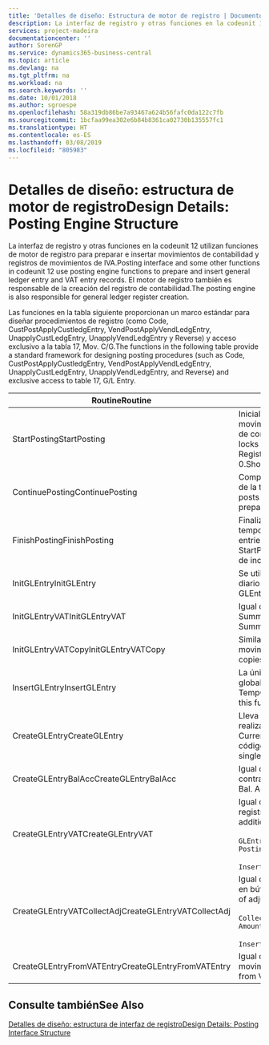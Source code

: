 ```yaml
---
title: 'Detalles de diseño: Estructura de motor de registro | Documentos de Microsoft'
description: La interfaz de registro y otras funciones en la codeunit 12 utilizan funciones de motor de registro para preparar e insertar movimientos de contabilidad y registros de movimientos de IVA. El motor de registro también es responsable de la creación del registro de contabilidad.
services: project-madeira
documentationcenter: ''
author: SorenGP
ms.service: dynamics365-business-central
ms.topic: article
ms.devlang: na
ms.tgt_pltfrm: na
ms.workload: na
ms.search.keywords: ''
ms.date: 10/01/2018
ms.author: sgroespe
ms.openlocfilehash: 58a319db86be7a93467a624b56fafc0da122c7fb
ms.sourcegitcommit: 1bcfaa99ea302e6b84b8361ca02730b135557fc1
ms.translationtype: HT
ms.contentlocale: es-ES
ms.lasthandoff: 03/08/2019
ms.locfileid: "805983"
---
```

# <a name="design-details-posting-engine-structure"></a><span data-ttu-id="ac1c4-104">Detalles de diseño: estructura de motor de registro</span><span class="sxs-lookup"><span data-stu-id="ac1c4-104">Design Details: Posting Engine Structure</span></span>
<span data-ttu-id="ac1c4-105">La interfaz de registro y otras funciones en la codeunit 12 utilizan funciones de motor de registro para preparar e insertar movimientos de contabilidad y registros de movimientos de IVA.</span><span class="sxs-lookup"><span data-stu-id="ac1c4-105">Posting interface and some other functions in codeunit 12 use posting engine functions to prepare and insert general ledger entry and VAT entry records.</span></span> <span data-ttu-id="ac1c4-106">El motor de registro también es responsable de la creación del registro de contabilidad.</span><span class="sxs-lookup"><span data-stu-id="ac1c4-106">The posting engine is also responsible for general ledger register creation.</span></span>  
  
 <span data-ttu-id="ac1c4-107">Las funciones en la tabla siguiente proporcionan un marco estándar para diseñar procedimientos de registro (como Code, CustPostApplyCustledgEntry, VendPostApplyVendLedgEntry, UnapplyCustLedgEntry, UnapplyVendLedgEntry y Reverse) y acceso exclusivo a la tabla 17, Mov. C/G.</span><span class="sxs-lookup"><span data-stu-id="ac1c4-107">The functions in the following table provide a standard framework for designing posting procedures (such as Code, CustPostApplyCustledgEntry, VendPostApplyVendLedgEntry, UnapplyCustLedgEntry, UnapplyVendLedgEntry, and Reverse) and exclusive access to table 17, G/L Entry.</span></span>  
  
|<span data-ttu-id="ac1c4-108">Routine</span><span class="sxs-lookup"><span data-stu-id="ac1c4-108">Routine</span></span>|<span data-ttu-id="ac1c4-109">Description</span><span class="sxs-lookup"><span data-stu-id="ac1c4-109">Description</span></span>|  
|-------------|---------------------------------------|  
|<span data-ttu-id="ac1c4-110">StartPosting</span><span class="sxs-lookup"><span data-stu-id="ac1c4-110">StartPosting</span></span>|<span data-ttu-id="ac1c4-111">Inicializa el búfer de registro TempGLEntryBuf, bloquea las tablas de movimientos de contabilidad y de IVA e inicializa el periodo contable, el registro de contabilidad y el tipo de cambio.</span><span class="sxs-lookup"><span data-stu-id="ac1c4-111">Initializes posting buffer TempGLEntryBuf, locks G/L Entry and VAT Entry tables, and initializes Accounting Period, G/L Register, and Exchange Rate.</span></span> <span data-ttu-id="ac1c4-112">Si se le llama solo una vez, NextEntryNo es 0.</span><span class="sxs-lookup"><span data-stu-id="ac1c4-112">Should be called only once, then NextEntryNo is 0.</span></span>|  
|<span data-ttu-id="ac1c4-113">ContinuePosting</span><span class="sxs-lookup"><span data-stu-id="ac1c4-113">ContinuePosting</span></span>|<span data-ttu-id="ac1c4-114">Comprueba y registra el IVA no realizado para el incremento NextTransactionNo de la transacción anterior y prepara el registro de la línea siguiente.</span><span class="sxs-lookup"><span data-stu-id="ac1c4-114">Checks and posts unrealized VAT for previous transaction increment NextTransactionNo and prepares post of next line.</span></span>|  
|<span data-ttu-id="ac1c4-115">FinishPosting</span><span class="sxs-lookup"><span data-stu-id="ac1c4-115">FinishPosting</span></span>|<span data-ttu-id="ac1c4-116">Finaliza el registro insertando los movimientos de contabilidad desde el búfer temporal a la tabla de la base de datos.</span><span class="sxs-lookup"><span data-stu-id="ac1c4-116">Completes posting by inserting G/L entries from temporary buffer into database table.</span></span> <span data-ttu-id="ac1c4-117">Se utiliza siempre con StartPosting.</span><span class="sxs-lookup"><span data-stu-id="ac1c4-117">Always used together with StartPosting.</span></span> <span data-ttu-id="ac1c4-118">Comprueba la presencia de inconsistencias.</span><span class="sxs-lookup"><span data-stu-id="ac1c4-118">Checks for inconsistencies.</span></span>|  
|<span data-ttu-id="ac1c4-119">InitGLEntry</span><span class="sxs-lookup"><span data-stu-id="ac1c4-119">InitGLEntry</span></span>|<span data-ttu-id="ac1c4-120">Se utiliza para inicializar un nuevo movimiento de contabilidad para la línea de diario general.</span><span class="sxs-lookup"><span data-stu-id="ac1c4-120">Used to initialize new G/L entry for Gen. Jnl Line.</span></span> <span data-ttu-id="ac1c4-121">Devuelve GLEntry como parámetro.</span><span class="sxs-lookup"><span data-stu-id="ac1c4-121">Returns GLEntry as parameter.</span></span>|  
|<span data-ttu-id="ac1c4-122">InitGLEntryVAT</span><span class="sxs-lookup"><span data-stu-id="ac1c4-122">InitGLEntryVAT</span></span>|<span data-ttu-id="ac1c4-123">Igual que InitGLEntry, pero también asigna Cta. contrapartida y SummarizeVAT.</span><span class="sxs-lookup"><span data-stu-id="ac1c4-123">Same as InitGLEntry, but also assigns Bal. Account No. and SummarizeVAT.</span></span>|  
|<span data-ttu-id="ac1c4-124">InitGLEntryVATCopy</span><span class="sxs-lookup"><span data-stu-id="ac1c4-124">InitGLEntryVATCopy</span></span>|<span data-ttu-id="ac1c4-125">Similar a InitGLEntryVAT, pero también copia datos de grupos de registro desde movimientos de IVA antes de SummarizeVAT.</span><span class="sxs-lookup"><span data-stu-id="ac1c4-125">Similar to InitGLEntryVAT, but also copies posting groups data from VAT Entry before SummarizeVAT.</span></span>|  
|<span data-ttu-id="ac1c4-126">InsertGLEntry</span><span class="sxs-lookup"><span data-stu-id="ac1c4-126">InsertGLEntry</span></span>|<span data-ttu-id="ac1c4-127">La única función que inserta el movimiento de contabilidad general en la tabla global TempGLEntryBuf.</span><span class="sxs-lookup"><span data-stu-id="ac1c4-127">The only function that inserts G/L entry into global TempGLEntryBuf table.</span></span> <span data-ttu-id="ac1c4-128">Utilice siempre esta función para insertar.</span><span class="sxs-lookup"><span data-stu-id="ac1c4-128">Always use this function for insert.</span></span>|  
|<span data-ttu-id="ac1c4-129">CreateGLEntry</span><span class="sxs-lookup"><span data-stu-id="ac1c4-129">CreateGLEntry</span></span>|<span data-ttu-id="ac1c4-130">Lleva a cabo una acción InitGLEntry, asigna un importe adicional de divisa y realiza una acción InsertGLEntry.</span><span class="sxs-lookup"><span data-stu-id="ac1c4-130">Performs an InitGLEntry, assigns Additional Currency Amount, and then performs InsertGLEntry.</span></span> <span data-ttu-id="ac1c4-131">Reemplaza varias líneas de código con una sola llamada a función.</span><span class="sxs-lookup"><span data-stu-id="ac1c4-131">Replaces several lines of code with a single function call.</span></span>|  
|<span data-ttu-id="ac1c4-132">CreateGLEntryBalAcc</span><span class="sxs-lookup"><span data-stu-id="ac1c4-132">CreateGLEntryBalAcc</span></span>|<span data-ttu-id="ac1c4-133">Igual que CreateGLEntry, pero también asigna Tipo contrapartida y Cta. contrapartida.</span><span class="sxs-lookup"><span data-stu-id="ac1c4-133">Same as CreateGLEntry, but also assigns Bal. Account Type and Bal. Account No.</span></span>|  
|<span data-ttu-id="ac1c4-134">CreateGLEntryVAT</span><span class="sxs-lookup"><span data-stu-id="ac1c4-134">CreateGLEntryVAT</span></span>|<span data-ttu-id="ac1c4-135">Igual que CreateGLEntry, pero con procesamiento adicional para grupos de registro y guardado en búfer temporal de IVA:</span><span class="sxs-lookup"><span data-stu-id="ac1c4-135">Same as CreateGLEntry, but with additional processing for posting groups and saving to temporary VAT buffer:</span></span><br /><br /> `GLEntry.CopyPostingGroupsFromDtldCVBuf(DtldCVLedgEntryBuf,GenJnlLine."Gen. Posting Type");`<br /><br /> `InsertVATEntriesFromTemp(DtldCVLedgEntryBuf,GLEntry);`|  
|<span data-ttu-id="ac1c4-136">CreateGLEntryVATCollectAdj</span><span class="sxs-lookup"><span data-stu-id="ac1c4-136">CreateGLEntryVATCollectAdj</span></span>|<span data-ttu-id="ac1c4-137">Igual que CreateGLEntry, pero con recopilación adicional de ajustes y guardado en búfer temporal de IVA:</span><span class="sxs-lookup"><span data-stu-id="ac1c4-137">Same as CreateGLEntry, but with additional collection of adjustments and saving to temporary VAT buffer:</span></span><br /><br /> `CollectAdjustment(AdjAmount,GLEntry.Amount,GLEntry."Additional-Currency Amount",OriginalDateSet);`<br /><br /> `InsertVATEntriesFromTemp(DtldCVLedgEntryBuf,GLEntry);`|  
|<span data-ttu-id="ac1c4-138">CreateGLEntryFromVATEntry</span><span class="sxs-lookup"><span data-stu-id="ac1c4-138">CreateGLEntryFromVATEntry</span></span>|<span data-ttu-id="ac1c4-139">Igual que CreateGLEntry, pero también copia grupos de registro desde movimientos de IVA.</span><span class="sxs-lookup"><span data-stu-id="ac1c4-139">Same as CreateGLEntry, but also copies posting groups from VAT entry.</span></span>|  
  
## <a name="see-also"></a><span data-ttu-id="ac1c4-140">Consulte también</span><span class="sxs-lookup"><span data-stu-id="ac1c4-140">See Also</span></span>  
 [<span data-ttu-id="ac1c4-141">Detalles de diseño: estructura de interfaz de registro</span><span class="sxs-lookup"><span data-stu-id="ac1c4-141">Design Details: Posting Interface Structure</span></span>](design-details-posting-interface-structure.md)